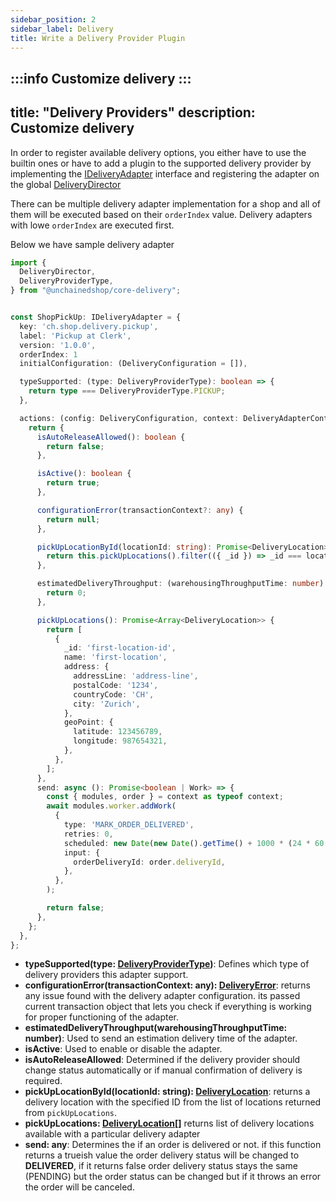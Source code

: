 ```yaml
---
sidebar_position: 2
sidebar_label: Delivery
title: Write a Delivery Provider Plugin
---
```

:::info
Customize delivery
:::
---
title: "Delivery Providers"
description: Customize delivery 
---

In order to register available delivery options, you either have to use the builtin ones or have to add a plugin to the supported delivery provider by implementing the [IDeliveryAdapter](https://docs.unchained.shop/types/types/delivery.IDeliveryAdapter.html) interface and registering the adapter on the global [DeliveryDirector](https://docs.unchained.shop/types/types/delivery.IDeliveryDirector.html)

There can be multiple delivery adapter implementation for a shop and all of them will be executed based on their `orderIndex` value. Delivery adapters with lowe `orderIndex` are executed first.

Below we have sample delivery adapter 

```typescript
import {
  DeliveryDirector,
  DeliveryProviderType,
} from "@unchainedshop/core-delivery";


const ShopPickUp: IDeliveryAdapter = {
  key: 'ch.shop.delivery.pickup',
  label: 'Pickup at Clerk',
  version: '1.0.0',
  orderIndex: 1
  initialConfiguration: (DeliveryConfiguration = []),

  typeSupported: (type: DeliveryProviderType): boolean => {
    return type === DeliveryProviderType.PICKUP;
  },

  actions: (config: DeliveryConfiguration, context: DeliveryAdapterContext, unchainedAPI: UnchainedCore): DeliveryAdapterActions => {
    return {
      isAutoReleaseAllowed(): boolean {
        return false;
      },

      isActive(): boolean {
        return true;
      },

      configurationError(transactionContext?: any) {
        return null;
      },

      pickUpLocationById(locationId: string): Promise<DeliveryLocation> {
        return this.pickUpLocations().filter(({ _id }) => _id === locationId);
      },

      estimatedDeliveryThroughput: (warehousingThroughputTime: number) : Promise<number>  => {
        return 0;
      },

      pickUpLocations(): Promise<Array<DeliveryLocation>> {
        return [
          {
            _id: 'first-location-id',
            name: 'first-location',
            address: {
              addressLine: 'address-line',
              postalCode: '1234',
              countryCode: 'CH',
              city: 'Zurich',
            },
            geoPoint: {
              latitude: 123456789,
              longitude: 987654321,
            },
          },
        ];
      },
      send: async (): Promise<boolean | Work> => {
        const { modules, order } = context as typeof context;
        await modules.worker.addWork(
          {
            type: 'MARK_ORDER_DELIVERED',
            retries: 0,
            scheduled: new Date(new Date().getTime() + 1000 * (24 * 60 * 60)),
            input: {
              orderDeliveryId: order.deliveryId,
            },
          },
        );

        return false;
      },
    };
  },
};
```

- **typeSupported(type: [DeliveryProviderType](https://docs.unchained.shop/types/enums/delivery.DeliveryProviderType.html))**: Defines which type of delivery providers this adapter support.
- **configurationError(transactionContext: any): [DeliveryError](https://docs.unchained.shop/types/enums/delivery.DeliveryError.html)**: returns any issue found with the delivery adapter configuration.  its passed current transaction object that lets you check if everything is working for proper functioning of the adapter.
- **estimatedDeliveryThroughput(warehousingThroughputTime: number)**: Used to send an estimation delivery time of the adapter.
- **isActive**: Used to enable or disable the adapter.
- **isAutoReleaseAllowed**: Determined if the delivery provider should change status automatically or if manual confirmation of delivery is required.
- **pickUpLocationById(locationId: string): [DeliveryLocation](https://docs.unchained.shop/types/interfaces/delivery.DeliveryLocation.html)**: returns a delivery location with the specified ID from the list of locations returned from `pickUpLocations`.
- **pickUpLocations: [DeliveryLocation](https://docs.unchained.shop/types/interfaces/delivery.DeliveryLocation.html)[]** returns list of delivery locations available with a particular delivery adapter
- **send: any**: Determines the if an order is delivered or not. if this function returns a trueish value the order delivery status will be changed to **DELIVERED**, if it returns false order delivery status stays the same (PENDING) but the order status can be changed but if it throws an error the order will be canceled.
